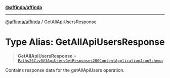 [**@affinda/affinda**](../README.md)

***

[@affinda/affinda](../globals.md) / GetAllApiUsersResponse

# Type Alias: GetAllApiUsersResponse

> **GetAllApiUsersResponse** = [`Paths26Civ0V3ApiUsersGetResponses200ContentApplicationJsonSchema`](../interfaces/Paths26Civ0V3ApiUsersGetResponses200ContentApplicationJsonSchema.md)

Contains response data for the getAllApiUsers operation.
